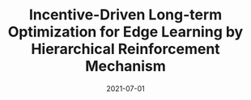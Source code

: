 ---
title: "Incentive-Driven Long-term Optimization for Edge Learning by Hierarchical Reinforcement Mechanism"
authors:
- Yi Liu
- Leijie Wu
- Yufen Zhan
- Song Guo
- Zicong Hong
date: "2021-07-01"
doi: ""


# Publication type.
# Legend: 0 = Uncategorized; 1 = Conference paper; 2 = Journal article;
# 3 = Preprint / Working Paper; 4 = Report; 5 = Book; 6 = Book section;
# 7 = Thesis; 8 = Patent
publication_types: ["1"]

# Publication name and optional abbreviated publication name.
publication: In * IEEE International Conference on Parallel and Distributed Systems*
publication_short: In *ICDCS (CCF-B)*

# links:
# - name: Custom Link
#   url: http://example.org
# url_pdf: 
# url_code: '#'
# url_dataset: '#'
# url_poster: '#'
# url_project: '#'
url_slides: https://docs.google.com/presentation/d/102VqdcMJwJ_yw8YdagS4EsD4DBIUOihU/edit?usp=sharing&ouid=110676489435373231463&rtpof=true&sd=true
url_video: https://www.youtube.com/watch?v=lFqrhjRzYCA

# Featured image
# To use, add an image named `featured.jpg/png` to your page's folder. 
# image:
#   caption: 'Image credit: [**Unsplash**](https://unsplash.com/photos/pLCdAaMFLTE)'
#   focal_point: ""
#   preview_only: false

# Associated Projects (optional).
#   Associate this publication with one or more of your projects.
#   Simply enter your project's folder or file name without extension.
#   E.g. `internal-project` references `content/project/internal-project/index.md`.
#   Otherwise, set `projects: []`.
projects: []
---